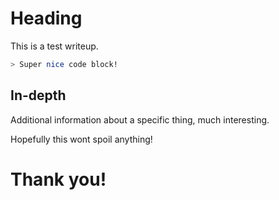 # Heading
This is a test writeup.
```bash
> Super nice code block!
```

## In-depth
Additional information about a specific thing, much interesting. 

Hopefully this wont spoil anything! 


# Thank you! 
